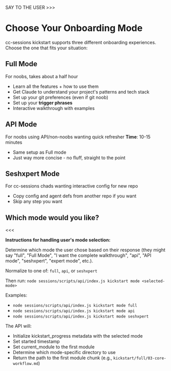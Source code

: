 SAY TO THE USER >>>
# Choose Your Onboarding Mode

cc-sessions kickstart supports three different onboarding experiences. Choose the one that fits your situation:

## Full Mode

For noobs, takes about a half hour

- Learn all the features + how to use them
- Get Claude to understand your project's patterns and tech stack
- Set up your git preferences (even if git noob)
- Set up your **trigger phrases**
- Interactive walkthrough with examples

## API Mode

For noobs using API/non-noobs wanting quick refresher
**Time**: 10-15 minutes

- Same setup as Full mode
- Just way more concise - no fluff, straight to the point

## Seshxpert Mode

For cc-sessions chads wanting interactive config for new repo

- Copy config and agent defs from another repo if you want
- Skip any step you want

## Which mode would you like?
<<<

**Instructions for handling user's mode selection:**

Determine which mode the user chose based on their response (they might say "full", "Full Mode", "I want the complete walkthrough", "api", "API mode", "seshxpert", "expert mode", etc.).

Normalize to one of: `full`, `api`, or `seshxpert`

Then run: `node sessions/scripts/api/index.js kickstart mode <selected-mode>`

Examples:
- `node sessions/scripts/api/index.js kickstart mode full`
- `node sessions/scripts/api/index.js kickstart mode api`
- `node sessions/scripts/api/index.js kickstart mode seshxpert`

The API will:
- Initialize kickstart_progress metadata with the selected mode
- Set started timestamp
- Set current_module to the first module
- Determine which mode-specific directory to use
- Return the path to the first module chunk (e.g., `kickstart/full/03-core-workflow.md`)
